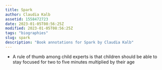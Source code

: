 ```yaml
---
title: Spark
author: Claudia Kalb
assetid: 1558472723
date: 2023-01-05T08:56:25Z
modified: 2023-01-05T08:56:25Z
tags: "biographies"
slug: spark
description: "Book annotations for Spark by Claudia Kalb"
---
```


*  A rule of thumb among child experts is that children should be able to stay focused for two to five minutes multiplied by their age

